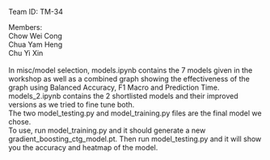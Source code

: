 Team ID: TM-34

Members:<br>
Chow Wei Cong<br>
Chua Yam Heng<br>
Chu Yi Xin<br>
<br>
In misc/model selection, models.ipynb contains the 7 models given in the workshop as well as a combined graph showing the effectiveness of the graph using Balanced Accuracy, F1 Macro and Prediction Time.<br>
models_2.ipynb contains the 2 shortlisted models and their improved versions as we tried to fine tune both.<br>
The two model_testing.py and model_training.py files are the final model we chose.<br>
To use, run model_training.py and it should generate a new gradient_boosting_ctg_model.pt. Then run model_testing.py and it will show you the accuracy and heatmap of the model.
